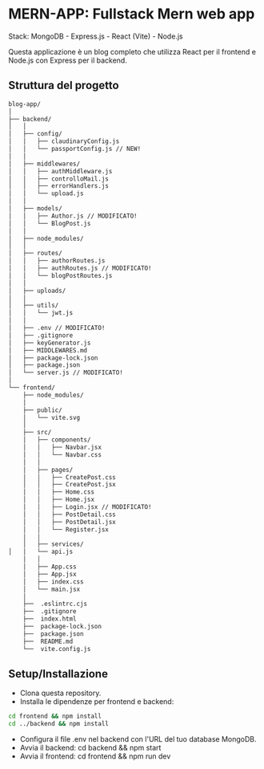 # MERN-APP: Fullstack Mern web app

Stack: MongoDB - Express.js - React (Vite) - Node.js

Questa applicazione è un blog completo che utilizza React per il frontend e Node.js con Express per il backend.

## Struttura del progetto

```zsh
blog-app/
│
├── backend/
│   │
│   ├── config/
│   │   ├── claudinaryConfig.js
│   │   └── passportConfig.js // NEW!
│   │
│   ├── middlewares/
│   │   ├── authMiddleware.js 
│   │   ├── controlloMail.js
│   │   ├── errorHandlers.js
│   │   └── upload.js
│   │
│   ├── models/
│   │   ├── Author.js // MODIFICATO!
│   │   └── BlogPost.js
│   │
│   ├── node_modules/
│   │
│   ├── routes/
│   │   ├── authorRoutes.js
│   │   ├── authRoutes.js // MODIFICATO!
│   │   └── blogPostRoutes.js
│   │
│   ├── uploads/
│   │
│   ├── utils/
│   │   └── jwt.js
│   │
│   ├── .env // MODIFICATO!
│   ├── .gitignore
│   ├── keyGenerator.js
│   ├── MIDDLEWARES.md
│   ├── package-lock.json
│   ├── package.json
│   └── server.js // MODIFICATO!
│
└── frontend/
    ├── node_modules/
    │
    ├── public/
    │   └── vite.svg
    │
    ├── src/
    │   ├── components/
    │   │   ├── Navbar.jsx
    │   │   └── Navbar.css
    │   │
    │   ├── pages/
    │   │   ├── CreatePost.css
    │   │   ├── CreatePost.jsx
    │   │   ├── Home.css
    │   │   ├── Home.jsx
    │   │   ├── Login.jsx // MODIFICATO!
    │   │   ├── PostDetail.css
    │   │   ├── PostDetail.jsx
    │   │   └── Register.jsx
    │   │
    │   ├── services/
│   │   └── api.js
    │   │
    │   ├── App.css
    │   ├── App.jsx
    │   ├── index.css
    │   └── main.jsx
    │
    ├──  .eslintrc.cjs
    ├──  .gitignore
    ├──  index.html
    ├──  package-lock.json
    ├──  package.json
    ├──  README.md
    └──  vite.config.js
```

## Setup/Installazione

- Clona questa repository.
- Installa le dipendenze per frontend e backend:

```bash
cd frontend && npm install
cd ../backend && npm install
```

- Configura il file .env nel backend con l'URL del tuo database MongoDB.
- Avvia il backend: cd backend && npm start
- Avvia il frontend: cd frontend && npm run dev
